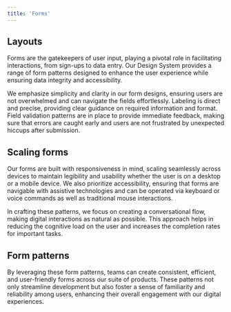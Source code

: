 ```yaml
---
title: 'Forms'
---
```


## Layouts

Forms are the gatekeepers of user input, playing a pivotal role in facilitating interactions, from sign-ups to data entry. Our Design System provides a range of form patterns designed to enhance the user experience while ensuring data integrity and accessibility.

We emphasize simplicity and clarity in our form designs, ensuring users are not overwhelmed and can navigate the fields effortlessly. Labeling is direct and precise, providing clear guidance on required information and format. Field validation patterns are in place to provide immediate feedback, making sure that errors are caught early and users are not frustrated by unexpected hiccups after submission.

## Scaling forms

Our forms are built with responsiveness in mind, scaling seamlessly across devices to maintain legibility and usability whether the user is on a desktop or a mobile device. We also prioritize accessibility, ensuring that forms are navigable with assistive technologies and can be operated via keyboard or voice commands as well as traditional mouse interactions.

In crafting these patterns, we focus on creating a conversational flow, making digital interactions as natural as possible. This approach helps in reducing the cognitive load on the user and increases the completion rates for important tasks.

## Form patterns

By leveraging these form patterns, teams can create consistent, efficient, and user-friendly forms across our suite of products. These patterns not only streamline development but also foster a sense of familiarity and reliability among users, enhancing their overall engagement with our digital experiences.
